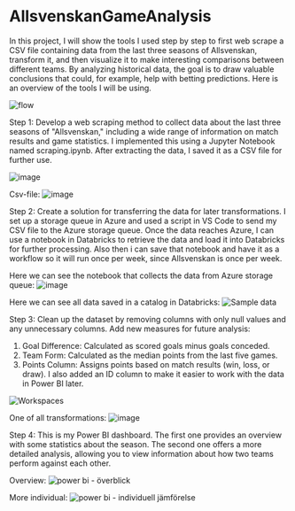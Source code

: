 # AllsvenskanGameAnalysis

In this project, I will show the tools I used step by step to first web scrape a CSV file containing data from the last three seasons of Allsvenskan, transform it, and then visualize it to make interesting comparisons between different teams. By analyzing historical data, the goal is to draw valuable conclusions that could, for example, help with betting predictions. Here is an overview of the tools I will be using.

![flow](https://github.com/user-attachments/assets/6492908f-32b1-4082-9bf7-5be2d22b5c9b)

 
 
 
Step 1: Develop a web scraping method to collect data about the last three seasons of "Allsvenskan," including a wide range of information on match results and game statistics. I implemented this using a Jupyter Notebook named scraping.ipynb. After extracting the data, I saved it as a CSV file for further use.

![image](https://github.com/user-attachments/assets/8080c7dc-11cc-4bf7-afe5-86be7e19bb4b)

 Csv-file:
![image](https://github.com/user-attachments/assets/c7941705-ecbc-4d7f-b533-7dd63ca65adc)
 
 
 
Step 2: Create a solution for transferring the data for later transformations. I set up a storage queue in Azure and used a script in VS Code to send my CSV file to the Azure storage queue. Once the data reaches Azure, I can use a notebook in Databricks to retrieve the data and load it into Databricks for further processing. Also then i can save that notebook and have it as a workflow so it will run once per week, since Allsvenskan is once per week.
 
Here we can see the notebook that collects the data from Azure storage queue:
![image](https://github.com/user-attachments/assets/07e07959-9955-4492-8d02-930e60a12552)

 
Here we can see all data saved in a catalog in Databricks: 
![Sample data](https://github.com/user-attachments/assets/306934c8-f6f0-4c92-b27a-e5b5f477aabd)


Step 3: Clean up the dataset by removing columns with only null values and any unnecessary columns. Add new measures for future analysis:

1. Goal Difference: Calculated as scored goals minus goals conceded.
2. Team Form: Calculated as the median points from the last five games.
3. Points Column: Assigns points based on match results (win, loss, or draw).
I also added an ID column to make it easier to work with the data in Power BI later.

![Workspaces](https://github.com/user-attachments/assets/010a2ab6-a9bc-4577-8669-249631ebfb6a)

One of all transformations:
![image](https://github.com/user-attachments/assets/f4887a15-951f-4d89-874e-463912c6e697)


Step 4: This is my Power BI dashboard. The first one provides an overview with some statistics about the season. The second one offers a more detailed analysis, allowing you to view information about how two teams perform against each other.

Overview: 
![power bi - överblick](https://github.com/user-attachments/assets/04690a0f-31b7-44ed-aaf2-713c08146333)


More individual: 
![power bi - individuell jämförelse](https://github.com/user-attachments/assets/0cc17e3f-a235-4c4a-b7ea-3f24ff0f0c4d)



